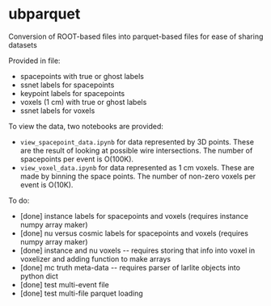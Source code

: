 # ubparquet
Conversion of ROOT-based files into parquet-based files for ease of sharing datasets

Provided in file:
* spacepoints with true or ghost labels
* ssnet labels for spacepoints
* keypoint labels for spacepoints
* voxels (1 cm) with true or ghost labels
* ssnet labels for voxels

To view the data, two notebooks are provided:

* `view_spacepoint_data.ipynb` for data represented by 3D points. These are the result of looking at possible wire intersections. The number of spacepoints per event is O(100K).
* `view_voxel_data.ipynb` for data represented as 1 cm voxels. These are made by binning the space points. The number of non-zero voxels per event is O(10K).

To do:
* [done] instance labels for spacepoints and voxels (requires instance numpy array maker)
* [done] nu versus cosmic labels for spacepoints and voxels (requires numpy array maker)
* [done] instance and nu voxels -- requires storing that info into voxel in voxelizer and adding function to make arrays
* [done] mc truth meta-data -- requires parser of larlite objects into python dict
* [done] test multi-event file
* [done] test multi-file parquet loading